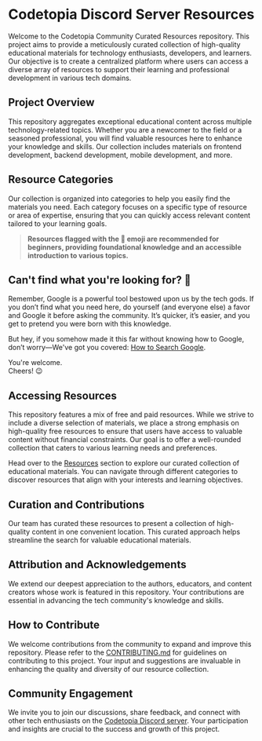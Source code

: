 # Codetopia Discord Server Resources

Welcome to the Codetopia Community Curated Resources repository. This project aims to provide a meticulously curated collection of high-quality educational materials for technology enthusiasts, developers, and learners. Our objective is to create a centralized platform where users can access a diverse array of resources to support their learning and professional development in various tech domains.

## Project Overview

This repository aggregates exceptional educational content across multiple technology-related topics. Whether you are a newcomer to the field or a seasoned professional, you will find valuable resources here to enhance your knowledge and skills. Our collection includes materials on frontend development, backend development, mobile development, and more.

## Resource Categories

Our collection is organized into categories to help you easily find the materials you need. Each category focuses on a specific type of resource or area of expertise, ensuring that you can quickly access relevant content tailored to your learning goals.

>  **Resources flagged with the 🌱 emoji are recommended for beginners, providing foundational knowledge and an accessible introduction to various topics.**

## Can't find what you're looking for? 🤔

 Remember, Google is a powerful tool bestowed upon us by the tech gods. If you don’t find what you need here, do yourself (and everyone else) a favor and Google it before asking the community. It’s quicker, it’s easier, and you get to pretend you were born with this knowledge.  

 But hey, if you somehow made it this far without knowing how to Google, don’t worry—We've got you covered: [How to Search Google](https://www.wikihow.com/Search-Google). 
 
 You're welcome.  
 Cheers! 😉


## Accessing Resources
This repository features a mix of free and paid resources. While we strive to include a diverse selection of materials, we place a strong emphasis on high-quality free resources to ensure that users have access to valuable content without financial constraints. Our goal is to offer a well-rounded collection that caters to various learning needs and preferences.

Head over to the [Resources](./resources/README.md) section to explore our curated collection of educational materials. You can navigate through different categories to discover resources that align with your interests and learning objectives.

## Curation and Contributions
Our team has curated these resources to present a collection of high-quality content in one convenient location. This curated approach helps streamline the search for valuable educational materials.

## Attribution and Acknowledgements
We extend our deepest appreciation to the authors, educators, and content creators whose work is featured in this repository. Your contributions are essential in advancing the tech community's knowledge and skills.


## How to Contribute
We welcome contributions from the community to expand and improve this repository. Please refer to the [CONTRIBUTING.md](#) for guidelines on contributing to this project. Your input and suggestions are invaluable in enhancing the quality and diversity of our resource collection.


## Community Engagement
We invite you to join our discussions, share feedback, and connect with other tech enthusiasts on the [Codetopia Discord server](https://discord.gg/qr7ncUrM6b). Your participation and insights are crucial to the success and growth of this project.

